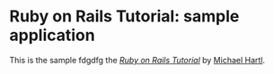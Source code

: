 # Ruby on Rails Tutorial: sample application

This is the sample fdgdfg
the [*Ruby on Rails Tutorial*](http://railstutorial.org/)
by [Michael Hartl](http://michaelhartl.com/).
